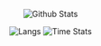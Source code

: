 <p align="center">
  <img src="http://github-profile-summary-cards.vercel.app/api/cards/profile-details?username=otaviouu&theme=default" alt="Github Stats">
</p>

<p align="center">
  <img src="http://github-profile-summary-cards.vercel.app/api/cards/repos-per-language?username=otaviouu&theme=default" alt="Langs">
  <img src="http://github-profile-summary-cards.vercel.app/api/cards/productive-time?username=otaviouu&theme=default&utcOffset=8" alt="Time Stats">
</p>
